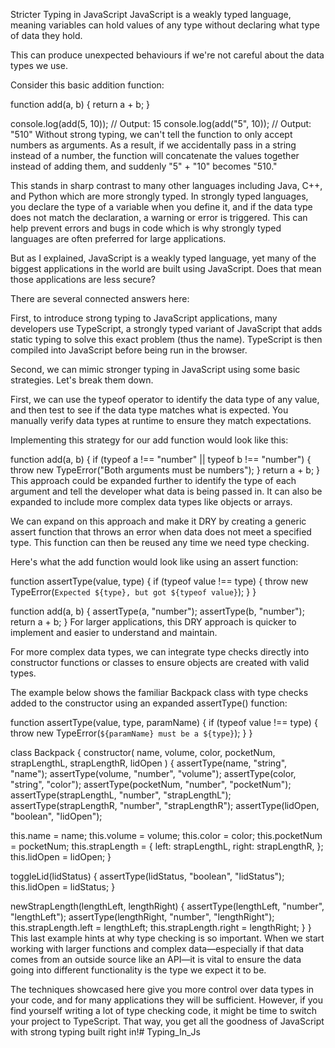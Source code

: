 Stricter Typing in JavaScript
JavaScript is a weakly typed language, meaning variables can hold values of any type without declaring what type of data they hold.

This can produce unexpected behaviours if we're not careful about the data types we use.

Consider this basic addition function:

function add(a, b) {
 return a + b;
}

console.log(add(5, 10)); // Output: 15
console.log(add("5", 10)); // Output: "510"
Without strong typing, we can't tell the function to only accept numbers as arguments. As a result, if we accidentally pass in a string instead of a number, the function will concatenate the values together instead of adding them, and suddenly "5" + "10" becomes "510."

This stands in sharp contrast to many other languages including Java, C++, and Python which are more strongly typed. In strongly typed languages, you declare the type of a variable when you define it, and if the data type does not match the declaration, a warning or error is triggered. This can help prevent errors and bugs in code which is why strongly typed languages are often preferred for large applications.

But as I explained, JavaScript is a weakly typed language, yet many of the biggest applications in the world are built using JavaScript. Does that mean those applications are less secure?

There are several connected answers here:

First, to introduce strong typing to JavaScript applications, many developers use TypeScript, a strongly typed variant of JavaScript that adds static typing to solve this exact problem (thus the name). TypeScript is then compiled into JavaScript before being run in the browser.

Second, we can mimic stronger typing in JavaScript using some basic strategies. Let's break them down.

First, we can use the typeof operator to identify the data type of any value, and then test to see if the data type matches what is expected. You manually verify data types at runtime to ensure they match expectations.

Implementing this strategy for our add function would look like this:

function add(a, b) {
 if (typeof a !== "number" || typeof b !== "number") {
   throw new TypeError("Both arguments must be numbers");
 }
 return a + b;
}
This approach could be expanded further to identify the type of each argument and tell the developer what data is being passed in. It can also be expanded to include more complex data types like objects or arrays.

We can expand on this approach and make it DRY by creating a generic assert function that throws an error when data does not meet a specified type. This function can then be reused any time we need type checking.

Here's what the add function would look like using an assert function:

function assertType(value, type) {
 if (typeof value !== type) {
   throw new TypeError(`Expected ${type}, but got ${typeof value}`);
 }
}

function add(a, b) {
 assertType(a, "number");
 assertType(b, "number");
 return a + b;
}
For larger applications, this DRY approach is quicker to implement and easier to understand and maintain.

For more complex data types, we can integrate type checks directly into constructor functions or classes to ensure objects are created with valid types.

The example below shows the familiar Backpack class with type checks added to the constructor using an expanded assertType() function:

function assertType(value, type, paramName) {
 if (typeof value !== type) {
   throw new TypeError(`${paramName} must be a ${type}`);
 }
}

class Backpack {
 constructor(
   name,
   volume,
   color,
   pocketNum,
   strapLengthL,
   strapLengthR,
   lidOpen
 ) {
   assertType(name, "string", "name");
   assertType(volume, "number", "volume");
   assertType(color, "string", "color");
   assertType(pocketNum, "number", "pocketNum");
   assertType(strapLengthL, "number", "strapLengthL");
   assertType(strapLengthR, "number", "strapLengthR");
   assertType(lidOpen, "boolean", "lidOpen");

   this.name = name;
   this.volume = volume;
   this.color = color;
   this.pocketNum = pocketNum;
   this.strapLength = {
     left: strapLengthL,
     right: strapLengthR,
   };
   this.lidOpen = lidOpen;
 }

 toggleLid(lidStatus) {
   assertType(lidStatus, "boolean", "lidStatus");
   this.lidOpen = lidStatus;
 }

 newStrapLength(lengthLeft, lengthRight) {
   assertType(lengthLeft, "number", "lengthLeft");
   assertType(lengthRight, "number", "lengthRight");
   this.strapLength.left = lengthLeft;
   this.strapLength.right = lengthRight;
 }
}
This last example hints at why type checking is so important. When we start working with larger functions and complex data—especially if that data comes from an outside source like an API—it is vital to ensure the data going into different functionality is the type we expect it to be.

The techniques showcased here give you more control over data types in your code, and for many applications they will be sufficient. However, if you find yourself writing a lot of type checking code, it might be time to switch your project to TypeScript. That way, you get all the goodness of JavaScript with strong typing built right in!# Typing_In_Js
